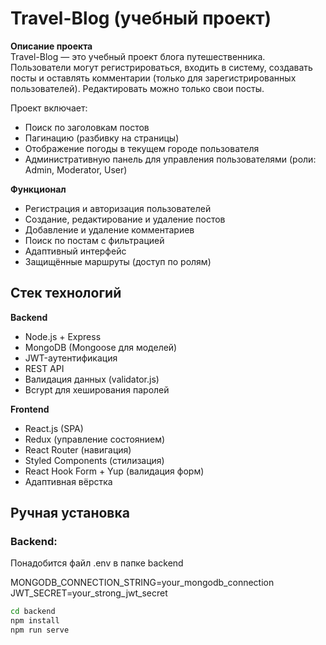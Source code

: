 # Travel-Blog (учебный проект)

**Описание проекта**  
Travel-Blog — это учебный проект блога путешественника. Пользователи могут регистрироваться, входить в систему, создавать посты и оставлять комментарии (только для зарегистрированных пользователей). Редактировать можно только свои посты.  

Проект включает:  
- Поиск по заголовкам постов  
- Пагинацию (разбивку на страницы)  
- Отображение погоды в текущем городе пользователя  
- Административную панель для управления пользователями (роли: Admin, Moderator, User)  

**Функционал**  
- Регистрация и авторизация пользователей  
- Создание, редактирование и удаление постов  
- Добавление и удаление комментариев  
- Поиск по постам с фильтрацией  
- Адаптивный интерфейс  
- Защищённые маршруты (доступ по ролям)  

## Стек технологий  

**Backend**  
- Node.js + Express  
- MongoDB (Mongoose для моделей)  
- JWT-аутентификация  
- REST API  
- Валидация данных (validator.js)  
- Bcrypt для хеширования паролей  

**Frontend**  
- React.js (SPA)  
- Redux (управление состоянием)  
- React Router (навигация)  
- Styled Components (стилизация)  
- React Hook Form + Yup (валидация форм)  
- Адаптивная вёрстка

## Ручная установка

### Backend:
Понадобится файл .env в папке backend

MONGODB_CONNECTION_STRING=your_mongodb_connection
JWT_SECRET=your_strong_jwt_secret

```bash
cd backend
npm install
npm run serve



